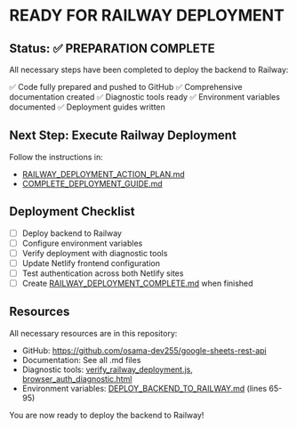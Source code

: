 # READY FOR RAILWAY DEPLOYMENT

## Status: ✅ PREPARATION COMPLETE

All necessary steps have been completed to deploy the backend to Railway:

✅ Code fully prepared and pushed to GitHub
✅ Comprehensive documentation created
✅ Diagnostic tools ready
✅ Environment variables documented
✅ Deployment guides written

## Next Step: Execute Railway Deployment

Follow the instructions in:
- [RAILWAY_DEPLOYMENT_ACTION_PLAN.md](file:///c%3A/Users/osama/Railway-Netlify%20Apps/Cloudhost/Railway%20Cloud%20hostV4/RAILWAY_DEPLOYMENT_ACTION_PLAN.md)
- [COMPLETE_DEPLOYMENT_GUIDE.md](file:///c%3A/Users/osama/Railway-Netlify%20Apps/Cloudhost/Railway%20Cloud%20hostV4/COMPLETE_DEPLOYMENT_GUIDE.md)

## Deployment Checklist

- [ ] Deploy backend to Railway
- [ ] Configure environment variables
- [ ] Verify deployment with diagnostic tools
- [ ] Update Netlify frontend configuration
- [ ] Test authentication across both Netlify sites
- [ ] Create [RAILWAY_DEPLOYMENT_COMPLETE.md](file:///c%3A/Users/osama/Railway-Netlify%20Apps/Cloudhost/Railway%20Cloud%20hostV4/RAILWAY_DEPLOYMENT_COMPLETE.md) when finished

## Resources

All necessary resources are in this repository:
- GitHub: https://github.com/osama-dev255/google-sheets-rest-api
- Documentation: See all .md files
- Diagnostic tools: [verify_railway_deployment.js](file:///c%3A/Users/osama/Railway-Netlify%20Apps/Cloudhost/Railway%20Cloud%20hostV4/verify_railway_deployment.js), [browser_auth_diagnostic.html](file:///c%3A/Users/osama/Railway-Netlify%20Apps/Cloudhost/Railway%20Cloud%20hostV4/browser_auth_diagnostic.html)
- Environment variables: [DEPLOY_BACKEND_TO_RAILWAY.md](file:///c%3A/Users/osama/Railway-Netlify%20Apps/Cloudhost/Railway%20Cloud%20hostV4/DEPLOY_BACKEND_TO_RAILWAY.md) (lines 65-95)

You are now ready to deploy the backend to Railway!